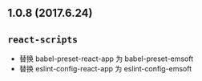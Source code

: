 ## 1.0.8 (2017.6.24)

## `react-scripts`
* 替换 babel-preset-react-app 为 babel-preset-emsoft
* 替换 eslint-config-react-app 为 eslint-config-emsoft
